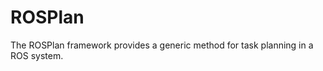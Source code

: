 ROSPlan
=======

The ROSPlan framework provides a generic method for task planning in a ROS system.
